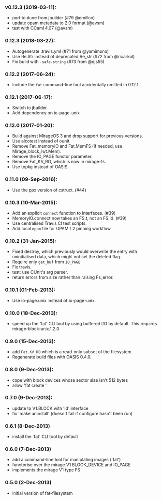 ### v0.12.3 (2019-03-11):
- port to dune from jbuilder (#79 @emillon)
- update opam metadata to 2.0 format (@avsm)
- test with OCaml 4.07 (@avsm)

### 0.12.3 (2018-03-27):

* Autogenerate .travis.yml (#71 from @yomimono)
* Use Re.Str instead of deprecated Re_str (#72 from @ricarkol)
* Fix build with `-safe-string` (#73 from @djs55)

### 0.12.2 (2017-06-24):

* Include the `fat` command-line tool accidentally omitted in 0.12.1

### 0.12.1 (2017-06-17):

* Switch to jbuilder
* Add dependency on io-page-unix

### 0.12.0 (2017-01-20):

* Build against MirageOS 3 and drop support for previous versions.
* Use alcotest instead of ounit.
* Remove Fat_memoryIO and Fat.MemFS (if needed, use Mirage_block_lwt.Mem).
* Remove the IO_PAGE functor parameter.
* Remove Fat_KV_RO, which is now in mirage-fs.
* Use topkg instead of OASIS.

### 0.11.0 (09-Sep-2016):

* Use the ppx version of cstruct. (#44)

### 0.10.3 (10-Mar-2015):

* Add an explicit `connect` function to interfaces. (#39)
* MemoryIO.connect now takes an FS.t, not an FS.id. (#39)
* Use centralised Travis CI test scripts.
* Add local `opam` file for OPAM 1.2 pinning workflow.

### 0.10.2 (31-Jan-2015):

* Fixed destroy, which previously would overwrite the entry with
  uninitialised data, which might not set the deleted flag.
* Require only `get_buf` from `IO_PAGE`
* Fix travis.
* test: use OUnit's arg parser.
* return errors from size rather than raising Fs_error.

### 0.10.1 (01-Feb-2013):

* Use io-page.unix instead of io-page-unix.

### 0.10.0 (18-Dec-2013):

* speed up the 'fat' CLI tool by using buffered I/O by default.
  This requires mirage-block-unix.1.2.0

### 0.9.0 (15-Dec-2013):

* add `Fat.KV_RO` which is a read-only subset of the filesystem.
* Regenerate build files with OASIS 0.4.0.

### 0.8.0 (9-Dec-2013):

* cope with block devices whose sector size isn't 512 bytes
* allow 'fat create <filename>'

### 0.7.0 (9-Dec-2013):

* update to V1.BLOCK with 'id' interface
* fix 'make uninstall' (doesn't fail if configure hasn't
  been run)

### 0.6.1 (8-Dec-2013)

* install the 'fat' CLI tool by default

### 0.6.0 (7-Dec-2013)

* add a command-line tool for maniplating images ('fat')
* functorise over the mirage V1 BLOCK_DEVICE and IO_PAGE
* implements the mirage V1 type FS

### 0.5.0 (2-Dec-2013)

* Initial version of fat-filesystem
